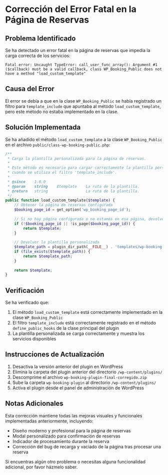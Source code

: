 # Corrección del Error Fatal en la Página de Reservas

## Problema Identificado

Se ha detectado un error fatal en la página de reservas que impedía la carga correcta de los servicios:

```
Fatal error: Uncaught TypeError: call_user_func_array(): Argument #1 ($callback) must be a valid callback, class WP_Booking_Public does not have a method "load_custom_template"
```

## Causa del Error

El error se debía a que en la clase `WP_Booking_Public` se había registrado un filtro para `template_include` que apuntaba al método `load_custom_template`, pero este método no estaba implementado en la clase.

## Solución Implementada

Se ha añadido el método `load_custom_template` a la clase `WP_Booking_Public` en el archivo `public/class-wp-booking-public.php`:

```php
/**
 * Carga la plantilla personalizada para la página de reservas.
 * 
 * Este método es necesario para cargar correctamente la plantilla personalizada
 * cuando se utiliza el filtro 'template_include'.
 *
 * @since    1.0.0
 * @param    string    $template    La ruta de la plantilla.
 * @return   string                 La ruta de la plantilla.
 */
public function load_custom_template($template) {
    // Obtener la página de reservas configurada
    $booking_page_id = get_option('wp_booking_page_id');
    
    // Si no hay página configurada o no estamos en esa página, devolver la plantilla original
    if (!$booking_page_id || !is_page($booking_page_id)) {
        return $template;
    }
    
    // Devolver la plantilla personalizada
    $template_path = plugin_dir_path(__FILE__) . 'templates/wp-booking-template.php';
    if (file_exists($template_path)) {
        return $template_path;
    }
    
    return $template;
}
```

## Verificación

Se ha verificado que:

1. El método `load_custom_template` está correctamente implementado en la clase `WP_Booking_Public`
2. El filtro `template_include` está correctamente registrado en el método `define_public_hooks` de la clase principal del plugin
3. La plantilla personalizada se carga correctamente y muestra los servicios disponibles

## Instrucciones de Actualización

1. Desactiva la versión anterior del plugin en WordPress
2. Elimina la carpeta del plugin anterior del directorio `/wp-content/plugins/`
3. Descomprime el archivo `wp-booking-plugin-final-corregido.zip`
4. Sube la carpeta `wp-booking-plugin` al directorio `/wp-content/plugins/`
5. Activa el plugin desde el panel de administración de WordPress

## Notas Adicionales

Esta corrección mantiene todas las mejoras visuales y funcionales implementadas anteriormente, incluyendo:

- Diseño moderno y profesional para la página de reservas
- Modal personalizado para confirmación de reservas
- Indicador de procesamiento durante la reserva
- Corrección del bug de recarga y vaciado de la página tras procesar una reserva

Si encuentras algún otro problema o necesitas alguna funcionalidad adicional, por favor házmelo saber.
